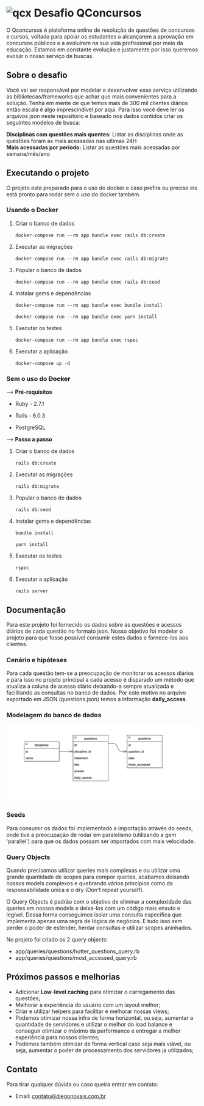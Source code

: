 
# <img src="https://odin.qconcursos.com/packs/images/logo/qc-47196578.svg" alt="qcx" width="24" /> Desafio QConcursos
  
O Qconcursos é plataforma online de resolução de questões de concursos e cursos, voltada para apoiar os estudantes a alcançarem a aprovação em concursos públicos e a evoluírem na sua vida profissional por meio da educação. Estamos em constante evolução e justamente por isso queremos evoluir o nosso serviço de buscas.

## Sobre o desafio

Você vai ser responsável por modelar e desenvolver esse serviço utilizando as bibliotecas/frameworks que achar que mais convenientes para a solução. Tenha em mente de que temos mais de 300 mil clientes diários então escala é algo imprescindível por aqui. Para isso você deve ler os arquivos json neste repositório e baseado nos dados contidos criar os seguintes modelos de busca:

**Disciplinas com questões mais quentes:**  Listar as disciplinas onde as questões foram as mais acessadas nas ultimas 24H  
**Mais acessadas por periodo:**  Listar as questões mais acessadas por semana/mês/ano

## Executando o projeto

O projeto esta preparado para o uso do docker e caso prefira ou precise ele está pronto para rodar sem o uso do docker também.

### Usando o Docker

1. Criar o banco de dados
	```
	docker-compose run --rm app bundle exec rails db:create
	```
2. Executar as migrações
	```
	docker-compose run --rm app bundle exec rails db:migrate
	```
3. Popular o banco de dados
	```
	docker-compose run --rm app bundle exec rails db:seed
	```
4. Instalar gems e dependências
	```
	docker-compose run --rm app bundle exec bundle install
	```
	```
	docker-compose run --rm app bundle exec yarn install
	```
5. Executar os testes
	```
	docker-compose run --rm app bundle exec rspec
	```
6. Executar a aplicação
	```
	docker-compose up -d
	```

### Sem o uso do <s>Docker</s>

 -->   **Pré-requisitos**

- Ruby - 2.7.1

- Rails - 6.0.3

- PostgreSQL

 -->   **Passo a passo**
1. Criar o banco de dados
	```
	rails db:create
	```
2. Executar as migrações
	```
	rails db:migrate
	```
3. Popular o banco de dados
	```
	rails db:seed
	```
4. Instalar gems e dependências
	```
	bundle install
	```
	```
	yarn install
	```
5. Executar os testes
	```
	rspec
	```
6. Executar a aplicação
	```
	rails server
	```
## Documentação
Para este projeto foi fornecido os dados sobre as questões e acessos diários de cada questão no formato json. Nosso objetivo foi modelar o projeto para que fosse possível consumir estes dados e fornece-los aos clientes.

### Cenário e hipóteses
Para cada questão tem-se a preocupação de monitorar os acessos diários e para isso no projeto principal a cada acesso é disparado um método que atualiza a coluna de acesso diário deixando-a sempre atualizada e facilitando as consultas no banco de dados. Por este motivo no arquivo exportado em JSON (questions.json) temos a informação **daily_access**.

### Modelagem do banco de dados

![alt modelagem do banco](https://github.com/dnovais/qcxchallenge/raw/master/app/assets/images/qcx_diagram.png)

### Seeds
Para consumir os dados foi implementado a importação através do seeds, onde tive a preocupação de rodar em paralelismo (utilizando a gem 'parallel') para que os dados possam ser importados com mais velocidade.

### Query Objects
Quando precisamos utilizar queries mais complexas e ou utilizar uma grande quantidade de scopes para compor queries, acabamos deixando nossos models complexos e quebrando vários princípios como da responsabilidade única e o dry (Don't repeat yourself).

O Query Objects é padrão com o objetivo de eliminar a complexidade das queries em nossos models e deixa-los com um código mais enxuto e legível. Dessa forma conseguimos isolar uma consulta específica que implementa apenas uma regra de lógica de negócios. E tudo isso sem perder o poder de estender, herdar consultas e utilizar scopes aninhados.

No projeto foi criado os 2 query objects:

- app/queries/questions/hotter_questions_query.rb
- app/queries/questions/most_accessed_query.rb

## Próximos passos e melhorias
-  Adicionar **Low**-**level caching** para otimizar o carregamento das questões;
- Melhorar a experiência do usuário com um layout melhor;
- Criar e utilizar helpers para facilitar e melhorar nossas views;
- Podemos otimizar nossa infra de forma horizontal, ou seja, aumentar a quantidade de servidores e utilizar o melhor do load balance e conseguir otimizar o máximo da performance e entregar a melhor experiência para nossos clientes;
- Podemos também otimizar de forma vertical caso seja mais viável, ou seja, aumentar o poder de processamento dos servidores ja utilizados;

## Contato
Para tirar qualquer dúvida ou caso queira entrar em contato:
- Email: contato@diegonovais.com.br